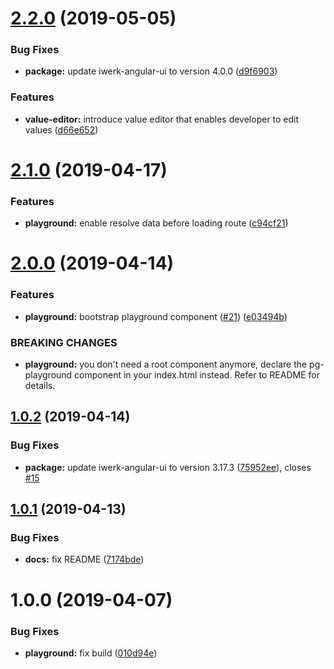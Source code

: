 # [2.2.0](https://github.com/kevinmerckx/ng-playground/compare/v2.1.0...v2.2.0) (2019-05-05)


### Bug Fixes

* **package:** update iwerk-angular-ui to version 4.0.0 ([d9f6903](https://github.com/kevinmerckx/ng-playground/commit/d9f6903))


### Features

* **value-editor:** introduce value editor that enables developer to edit values ([d66e652](https://github.com/kevinmerckx/ng-playground/commit/d66e652))

# [2.1.0](https://github.com/kevinmerckx/ng-playground/compare/v2.0.0...v2.1.0) (2019-04-17)


### Features

* **playground:** enable resolve data before loading route ([c94cf21](https://github.com/kevinmerckx/ng-playground/commit/c94cf21))

# [2.0.0](https://github.com/kevinmerckx/ng-playground/compare/v1.0.2...v2.0.0) (2019-04-14)


### Features

* **playground:** bootstrap playground component ([#21](https://github.com/kevinmerckx/ng-playground/issues/21)) ([e03494b](https://github.com/kevinmerckx/ng-playground/commit/e03494b))


### BREAKING CHANGES

* **playground:** you don't need a root component anymore, declare the pg-playground component in your index.html instead. Refer to README for details.

## [1.0.2](https://github.com/kevinmerckx/ng-playground/compare/v1.0.1...v1.0.2) (2019-04-14)


### Bug Fixes

* **package:** update iwerk-angular-ui to version 3.17.3 ([75952ee](https://github.com/kevinmerckx/ng-playground/commit/75952ee)), closes [#15](https://github.com/kevinmerckx/ng-playground/issues/15)

## [1.0.1](https://github.com/kevinmerckx/ng-playground/compare/v1.0.0...v1.0.1) (2019-04-13)


### Bug Fixes

* **docs:** fix README ([7174bde](https://github.com/kevinmerckx/ng-playground/commit/7174bde))

# 1.0.0 (2019-04-07)


### Bug Fixes

* **playground:** fix build ([010d94e](https://github.com/kevinmerckx/ng-playground/commit/010d94e))

